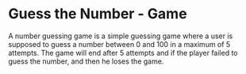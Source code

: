 # Guess the Number - Game
A number guessing game is a simple guessing game where a user is supposed to guess a number between 0 and 100 in a maximum of 5 attempts. The game will end after 5 attempts and if the player failed to guess the number, and then he loses the game.
